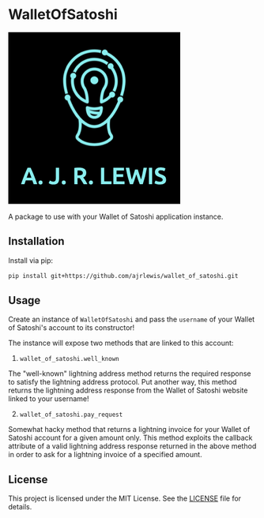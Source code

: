 # WalletOfSatoshi

![My Project Logo](images/logo.png)

A package to use with your Wallet of Satoshi application instance.

## Installation

Install via pip:

```bash
pip install git+https://github.com/ajrlewis/wallet_of_satoshi.git
```

## Usage

Create an instance of `WalletOfSatoshi` and pass the `username` of your Wallet of Satoshi's account to its constructor!

The instance will expose two methods that are linked to this account:

1. `wallet_of_satoshi.well_known`

The "well-known" lightning address method returns the required response to satisfy the lightning address protocol. Put another way, this method returns the lightning address response from the Wallet of Satoshi website linked to your username!

2. `wallet_of_satoshi.pay_request`

Somewhat hacky method that returns a lightning invoice for your Wallet of Satoshi account for a given amount only. This method exploits the callback attribute of a valid lightning address response returned in the above method in order to ask for a lightning invoice of a specified amount.

## License

This project is licensed under the MIT License. See the [LICENSE](LICENSE) file for details.
